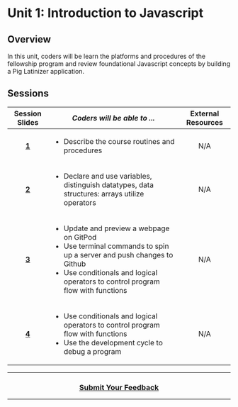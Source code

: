 # Unit 1: Introduction to Javascript

## Overview
In this unit, coders will be learn the platforms and procedures of the fellowship program and review foundational Javascript concepts by building a Pig Latinizer application.

## Sessions 
|Session Slides|*Coders will be able to ...*|External Resources
|:-------:|-------|:-------:|
|[**1**](https://drive.google.com/open?id=1tZN-dTr-L1dOtov1W8C8hidoJ2i_SrFdi1xQobV2pbc)|<ul><li>Describe the course routines and procedures</li></ul>|N/A|
|[**2**](https://drive.google.com/open?id=1R4GlahupNPp950W5qLhPuSHt26N5w82FCG1E4P3A4eA)|<ul><li>Declare and use variables, distinguish datatypes, data structures: arrays utilize operators</li></ul>|N/A|
|[**3**](https://drive.google.com/open?id=10CQF92xa8OxR0wUG2UnTqDPavuuKuEGq9ZVPiClTTNc)|<ul><li>Update and preview a webpage on GitPod</li><li>Use terminal commands to spin up a server and push changes to Github</li><li>Use conditionals and logical operators to control program flow with functions</li></ul> |N/A|
|[**4**](https://drive.google.com/open?id=1vYAM6HiDkJU6g-0dvKdwkJTifRpEpPb0jG--rUHa7-s)|<ul><li>Use conditionals and logical operators to control program flow with functions</li><li>Use the development cycle to debug a program </li></ul> |N/A|

----
<h3 align="center"><a href="https://docs.google.com/forms/d/e/1FAIpQLSfiZv1Y0U4Fr5k2iFVWRIVg2x7Su-r1hLoH0qb5RCMlNsxUjQ/viewform">Submit Your Feedback</a>  </h3>

----
